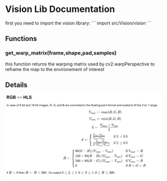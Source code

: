# Vision Lib Documentation #
first you need to import the vision library:
´´´
import src/Vision/vision
´´´

## Functions ##

### get_warp_matrix(frame,shape,pad,samples)
this function returns the warping matrix used by cv2.warpPerspective to reframe the map to the environement of interest

## Details

![HLS color mapping formulaes](BGR-HLS.PNG)
